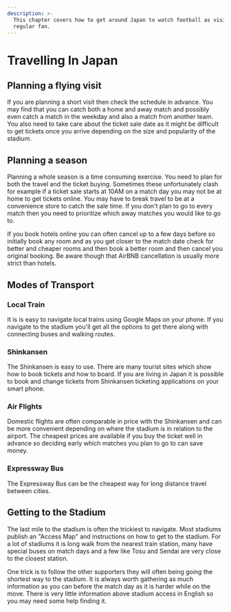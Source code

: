 ```yaml
---
description: >-
  This chapter covers how to get around Japan to watch football as visitor or
  regular fan.
---
```


# Travelling In Japan

## Planning a flying visit

If you are planning a short visit then check the schedule in advance. You may find that you can catch both a home and away match and possibly even catch a match in the weekday and also a match from another team. You also need to take care about the ticket sale date as it might be difficult to get tickets once you arrive depending on the size and popularity of the stadium.

## Planning a season

Planning a whole season is a time consuming exercise. You need to plan for both the travel and the ticket buying. Sometimes these unfortunately clash for example if a ticket sale starts at 10AM on a match day you may not be at home to get tickets online. You may have to break travel to be at a convenience store to catch the sale time. If you don't plan to go to every match then you need to prioritize which away matches you would like to go to.&#x20;

If you book hotels online you can often cancel up to a few days before so initially book any room and as you get closer to the match date check for better and cheaper rooms and then book a better room and then cancel you original booking. Be aware though that AirBNB cancellation is usually more strict than hotels.&#x20;

## Modes of Transport

### Local Train

It is is easy to navigate local trains using Google Maps on your phone. If you navigate to the stadium you'll get all the options to get there along with connecting buses and walking routes.

### Shinkansen

The Shinkansen is easy to use. There are many tourist sites which show how to book tickets and how to board. If you are living in Japan it is possible to book and change tickets from Shinkansen ticketing applications on your smart phone.

### Air Flights

Domestic flights are often comparable in price with the Shinkansen and can be more convenient depending on where the stadium is in relation to the airport. The cheapest prices are available if you buy the ticket well in advance so deciding early which matches you plan to go to can save money.

### Expressway Bus

The Expressway Bus can be the cheapest way for long distance travel between cities.

## Getting to the Stadium

The last mile to the stadium is often the trickiest to navigate. Most stadiums publish an "Access Map" and instructions on how to get to the stadium. For a lot of stadiums it is long walk from the nearest train station, many have special buses on match days and a few like Tosu and Sendai are very close to the closest station.

One trick is to follow the other supporters they will often being going the shortest way to the stadium. It is always worth gathering as much information as you can before the match day as it is harder while on the move. There is very little information above stadium access in English so you may need some help finding it.
